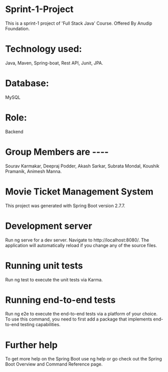 # Sprint-1-Project
This is a sprint-1 project of 'Full Stack Java' Course. 
Offered By Anudip Foundation.

# Technology used: 
Java, Maven, Spring-boat, Rest API, Junit, JPA.

# Database: 
MySQL

# Role: 
Backend

# Group Members are ----  
Sourav Karmakar,  Deepraj Podder,  Akash Sarkar,  Subrata Mondal,  Koushik Pramanik,  Animesh Manna.

# Movie Ticket Management System
This project was generated with Spring Boot version 2.7.7.

# Development server
Run ng serve for a dev server. Navigate to http://localhost:8080/. The application will automatically reload if you change any of the source files.

# Running unit tests
Run ng test to execute the unit tests via Karma.

# Running end-to-end tests
Run ng e2e to execute the end-to-end tests via a platform of your choice. To use this command, you need to first add a package that implements end-to-end testing capabilities.

# Further help
To get more help on the Spring Boot use ng help or go check out the Spring Boot Overview and Command Reference page.

